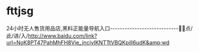 # fttjsg
24小时无人售货用品店,黑料正能量导航入口----------------------------🧔🧔点/此/进/入/http://www.baidu.com/link?url=NoK8PT47PahMhFH8Vie_jnciyIKNTTtVBQKpill6udK&amp;wd
